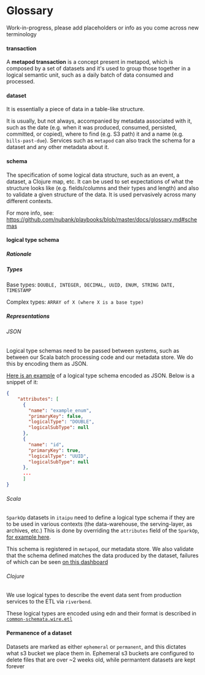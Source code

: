 # Glossary

Work-in-progress, please add placeholders or info as you come across new terminology

#### transaction

A **metapod transaction** is a concept present in metapod, which is composed by a set of datasets and it's used to group those together in a logical semantic unit, such as a daily batch of data consumed and processed.

#### dataset

It is essentially a piece of data in a table-like structure.

It is usually, but not always, accompanied by metadata associated with it, such as the date (e.g. when it was produced, consumed, persisted, committed, or copied), where to find (e.g. S3 path) it and a name (e.g. `bills-past-due`). Services such as `metapod` can also track the schema for a dataset and any other metadata about it.

#### schema

The specification of some logical data structure, such as an event, a dataset, a Clojure map, etc. It can be used to set expectations of what the structure looks like (e.g. fields/columns and their types and length) and also to validate a given structure of the data. It is used pervasively across many different contexts.

For more info, see: https://github.com/nubank/playbooks/blob/master/docs/glossary.md#schemas

#### logical type schema

##### Rationale

##### Types

Base types: `DOUBLE, INTEGER, DECIMAL, UUID, ENUM, STRING DATE, TIMESTAMP`

Complex types: `ARRAY of X (where X is a base type)`

##### Representations

###### JSON
Logical type schemas need to be passed between systems, such as between our Scala batch processing code and our metadata store. We do this by encoding them as JSON.

[Here is an example](/etl_users/manual_series_schema.json) of a logical type schema encoded as JSON. Below is a snippet of it:

```json
{
    "attributes": [
      {
        "name": "example_enum",
        "primaryKey": false,
        "logicalType": "DOUBLE",
        "logicalSubType": null
      },
      {
        "name": "id",
        "primaryKey": true,
        "logicalType": "UUID",
        "logicalSubType": null
      },
      ...
      ]
}
```

###### Scala
`SparkOp` datasets in `itaipu` need to define a logical type schema if they are to be used in various contexts (the data-warehouse, the serving-layer, as archives, etc.)
This is done by overriding the `attributes` field of the `SparkOp`, [for example here](https://github.com/nubank/itaipu/blob/bc7bdd85301ba46418f1b116f3679f7cf844983c/src/main/scala/etl/dataset/data_infra/DummyServedDataset.scala#L39-L98).

This schema is registered in `metapod`, our metadata store. We also validate that the schema defined matches the data produced by the dataset, failures of which can be seen [on this dashboard](https://nubank.splunkcloud.com/en-US/app/search/etl__dataset_issues_monitoring?earliest=%40d&latest=now&form.squad=*)

###### Clojure
We use logical types to describe the event data sent from production services to the ETL via `riverbend`.

These logical types are encoded using edn and their format is described in [`common-schemata.wire.etl`](https://github.com/nubank/common-schemata/blob/master/src/common_schemata/wire/etl.clj)

#### Permanence of a dataset

Datasets are marked as either `ephemeral` or `permanent`, and this dictates what s3 bucket we place them in.
Ephemeral s3 buckets are configured to delete files that are over ~2 weeks old, while permantent datasets are kept forever
